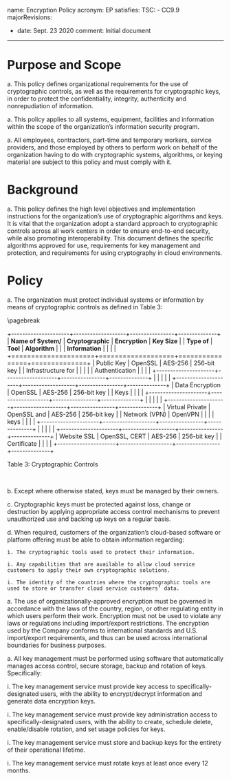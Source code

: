 name: Encryption Policy
acronym: EP
satisfies:
  TSC:
    - CC9.9
majorRevisions:
  - date: Sept. 23 2020
    comment: Initial document
---
# Purpose and Scope

a. This policy defines organizational requirements for the use of cryptographic controls, as well as the requirements for cryptographic keys, in order to protect the confidentiality, integrity, authenticity and nonrepudiation of information.

a. This policy applies to all systems, equipment, facilities and information within the scope of the organization’s information security program.

a. All employees, contractors, part-time and temporary workers, service providers, and those employed by others to perform work on behalf of the organization having to do with cryptographic systems, algorithms, or keying material are subject to this policy and must comply with it.

# Background

a. This policy defines the high level objectives and implementation instructions for the organization’s use of cryptographic algorithms and keys. It is vital that the organization adopt a standard approach to cryptographic controls across all work centers in order to ensure end-to-end security, while also promoting interoperability. This document defines the specific algorithms approved for use, requirements for key management and protection, and requirements for using cryptography in cloud environments.

# Policy

a. The organization must protect individual systems or information by means of cryptographic controls as defined in Table 3: 

\pagebreak 

+---------------------+-------------------+----------------+--------------+
| **Name of System/** | **Cryptographic** | **Encryption** | **Key Size** |
| **Type of**         | **Tool**          | **Algorithm**  |              |
| **Information**     |                   |                |              |
+=====================+===================+================+==============+
| Public Key          |  OpenSSL          | AES-256        | 256-bit key  |
| Infrastructure for  |                   |                |              |
| Authentication      |                   |                |              |
+---------------------+-------------------+----------------+--------------+
|                     |                   |                |              |
+---------------------+-------------------+----------------+--------------+
| Data Encryption     |  OpenSSL          | AES-256        | 256-bit key  |
| Keys                |                   |                |              |
+---------------------+-------------------+----------------+--------------+
|                     |                   |                |              |
+---------------------+-------------------+----------------+--------------+
| Virtual Private     |  OpenSSL and      | AES-256        | 256-bit key  |
| Network (VPN)       |  OpenVPN          |                |              |
| keys                |                   |                |              |
+---------------------+-------------------+----------------+--------------+
|                     |                   |                |              |
+---------------------+-------------------+----------------+--------------+
| Website SSL         |  OpenSSL, CERT    | AES-256        | 256-bit key  |
| Certificate         |                   |                |              | 
+---------------------+-------------------+----------------+--------------+

Table 3: Cryptographic Controls 

&nbsp;

b. Except where otherwise stated, keys must be managed by their owners.

c. Cryptographic keys must be protected against loss, change or destruction by applying appropriate access control mechanisms to prevent unauthorized use and backing up keys on a regular basis.

d. When required, customers of the organization’s cloud-based software or platform offering must be able to obtain information regarding:

    i. The cryptographic tools used to protect their information.

    i. Any capabilities that are available to allow cloud service customers to apply their own cryptographic solutions.

    i. The identity of the countries where the cryptographic tools are used to store or transfer cloud service customers’ data.

a. The use of organizationally-approved encryption must be governed in accordance with the laws of the country, region, or other regulating entity in which users perform their work. Encryption must not be used to violate any laws or regulations including import/export restrictions. The encryption used by the Company conforms to international standards and U.S. import/export requirements, and thus can be used across international boundaries for business purposes.

a. All key management must be performed using software that automatically manages access control, secure storage, backup and rotation of keys. Specifically:

  i. The key management service must provide key access to specifically-designated users, with the ability to encrypt/decrypt information and generate data encryption keys.

  i. The key management service must provide key administration access to specifically-designated users, with the ability to create, schedule delete, enable/disable rotation, and set usage policies for keys.

  i. The key management service must store and backup keys for the entirety of their operational lifetime.

  i. The key management service must rotate keys at least once every 12 months.


